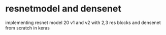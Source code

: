 # resnetmodel and densenet
implementing resnet model 20 v1 and v2 with 2,3 res blocks and densenet from scratch in keras
